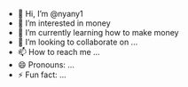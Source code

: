 - 👋 Hi, I’m @nyany1
- 👀 I’m interested in money
- 🌱 I’m currently learning how to make money
- 💞️ I’m looking to collaborate on ...
- 📫 How to reach me ...
- 😄 Pronouns: ...
- ⚡ Fun fact: ...

<!---
nyany1/nyany1 is a ✨ special ✨ repository because its `README.md` (this file) appears on your GitHub profile.
You can click the Preview link to take a look at your changes.
--->
